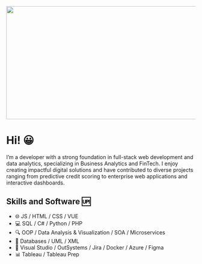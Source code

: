 <img src="https://github.com/amelialia/amelialia/blob/main/1.gif" width="1200" height="300">

# Hi! :grinning:

I’m a developer with a strong foundation in full-stack web development and data analytics, specializing in Business Analytics and FinTech. I enjoy creating impactful digital solutions and have contributed to diverse projects ranging from predictive credit scoring to enterprise web applications and interactive dashboards.

## Skills and Software :up:
* :globe_with_meridians: JS / HTML / CSS / VUE 
* :computer: SQL / C# / Python / PHP
* :mag: OOP / Data Analysis & Visualization / SOA / Microservices
* :open_file_folder: Databases / UML / XML
* :milky_way: Visual Studio / OutSystems / Jira / Docker / Azure / Figma
* :bar_chart: Tableau / Tableau Prep




